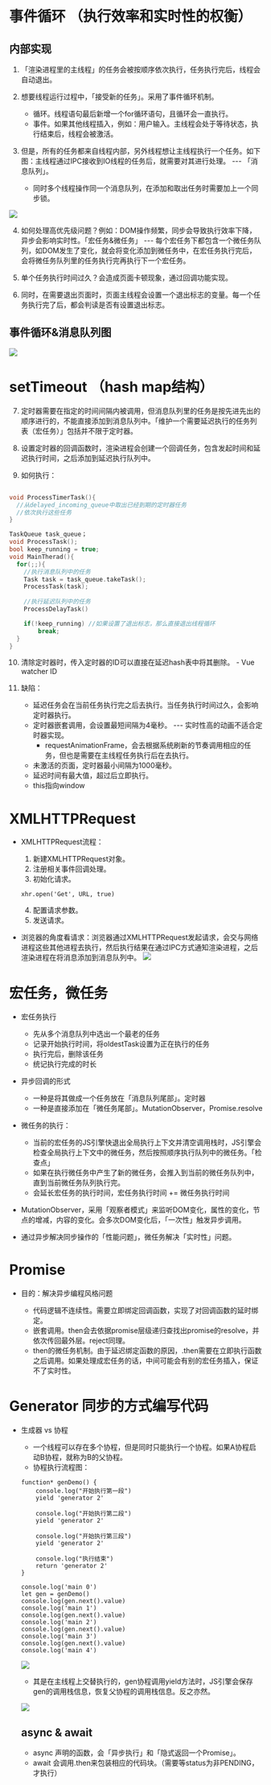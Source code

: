 # 事件循环 （执行效率和实时性的权衡）

## 内部实现
1. 「渲染进程里的主线程」的任务会被按顺序依次执行，任务执行完后，线程会自动退出。

2. 想要线程运行过程中，「接受新的任务」。采用了事件循环机制。

    - 循环。线程语句最后新增一个for循环语句，且循环会一直执行。
    - 事件。如果其他线程插入，例如：用户输入。主线程会处于等待状态，执行结束后，线程会被激活。

3. 但是，所有的任务都来自线程内部，另外线程想让主线程执行一个任务。如下图：主线程通过IPC接收到IO线程的任务后，就需要对其进行处理。 --- 「消息队列」。
    - 同时多个线程操作同一个消息队列，在添加和取出任务时需要加上一个同步锁。

![](https://static001.geekbang.org/resource/image/2e/05/2eb6a8ecb7cb528da4663573d74eb305.png)

4. 如何处理高优先级问题？例如：DOM操作频繁，同步会导致执行效率下降，异步会影响实时性。「宏任务&微任务」 --- 每个宏任务下都包含一个微任务队列，如DOM发生了变化，就会将变化添加到微任务中，在宏任务执行完后，会将微任务队列里的任务执行完再执行下一个宏任务。

5. 单个任务执行时间过久？会造成页面卡顿现象，通过回调功能实现。

6. 同时，在需要退出页面时，页面主线程会设置一个退出标志的变量。每一个任务执行完了后，都会判读是否有设置退出标志。

## 事件循环&消息队列图
![](https://static001.geekbang.org/resource/image/e2/c6/e2582e980632fd2df5043f81a11461c6.png)

# setTimeout （hash map结构）

7. 定时器需要在指定的时间间隔内被调用，但消息队列里的任务是按先进先出的顺序进行的，不能直接添加到消息队列中。「维护一个需要延迟执行的任务列表（宏任务）」包括并不限于定时器。

8. 设置定时器的回调函数时，渲染进程会创建一个回调任务，包含发起时间和延迟执行时间，之后添加到延迟执行队列中。

9. 如何执行：
```C++

void ProcessTimerTask(){
  //从delayed_incoming_queue中取出已经到期的定时器任务
  //依次执行这些任务
}

TaskQueue task_queue；
void ProcessTask();
bool keep_running = true;
void MainTherad(){
  for(;;){
    //执行消息队列中的任务
    Task task = task_queue.takeTask();
    ProcessTask(task);
    
    //执行延迟队列中的任务
    ProcessDelayTask()

    if(!keep_running) //如果设置了退出标志，那么直接退出线程循环
        break;
  }
}
```

10. 清除定时器时，传入定时器的ID可以直接在延迟hash表中将其删除。 - Vue watcher ID

11. 缺陷：
    - 延迟任务会在当前任务执行完之后去执行。当任务执行时间过久，会影响定时器执行。
    - 定时器嵌套调用，会设置最短间隔为4毫秒。 --- 实时性高的动画不适合定时器实现。
      - requestAnimationFrame，会去根据系统刷新的节奏调用相应的任务，但也是需要在主线程任务执行后在去执行。
    - 未激活的页面，定时器最小间隔为1000毫秒。
    - 延迟时间有最大值，超过后立即执行。
    - this指向window

# XMLHTTPRequest

- XMLHTTPRequest流程：

  1. 新建XMLHTTPRequest对象。
  2. 注册相关事件回调处理。
  3. 初始化请求。
  ```JS
  xhr.open('Get', URL, true)
   ```
  4. 配置请求参数。
  5. 发送请求。

- 浏览器的角度看请求：浏览器通过XMLHTTPRequest发起请求，会交与网络进程这些其他进程去执行，然后执行结果在通过IPC方式通知渲染进程，之后渲染进程在将消息添加到消息队列中。
![](https://static001.geekbang.org/resource/image/29/c6/2914a052f4f249a52077692a22ee5cc6.png)

# 宏任务，微任务

- 宏任务执行

  - 先从多个消息队列中选出一个最老的任务
  - 记录开始执行时间，将oldestTask设置为正在执行的任务
  - 执行完后，删除该任务
  - 统记执行完成的时长

- 异步回调的形式
  - 一种是将其做成一个任务放在「消息队列尾部」。定时器
  - 一种是直接添加在「微任务尾部」。MutationObserver，Promise.resolve

- 微任务的执行：
  - 当前的宏任务的JS引擎快退出全局执行上下文并清空调用栈时，JS引擎会检查全局执行上下文中的微任务，然后按照顺序执行队列中的微任务。「检查点」
  - 如果在执行微任务中产生了新的微任务，会推入到当前的微任务队列中，直到当前微任务队列执行完。
  - 会延长宏任务的执行时间，宏任务执行时间 += 微任务执行时间

- MutationObserver，采用「观察者模式」来监听DOM变化，属性的变化，节点的增减，内容的变化。会多次DOM变化后，「一次性」触发异步调用。

- 通过异步解决同步操作的「性能问题」，微任务解决「实时性」问题。

# Promise

- 目的：解决异步编程风格问题

  - 代码逻辑不连续性。需要立即绑定回调函数，实现了对回调函数的延时绑定。
  - 嵌套调用。then会去依据promise层级递归查找出promise的resolve，并依次传回最外层。reject同理。
  - then的微任务机制。由于延迟绑定函数的原因，.then需要在立即执行函数之后调用。如果处理成宏任务的话，中间可能会有别的宏任务插入，保证不了实时性。

# Generator 同步的方式编写代码

- 生成器 vs 协程

  - 一个线程可以存在多个协程，但是同时只能执行一个协程。如果A协程启动B协程，就称为B的父协程。
  - 协程执行流程图：
  ```JS
  function* genDemo() {
      console.log("开始执行第一段")
      yield 'generator 2'

      console.log("开始执行第二段")
      yield 'generator 2'

      console.log("开始执行第三段")
      yield 'generator 2'

      console.log("执行结束")
      return 'generator 2'
  }

  console.log('main 0')
  let gen = genDemo()
  console.log(gen.next().value)
  console.log('main 1')
  console.log(gen.next().value)
  console.log('main 2')
  console.log(gen.next().value)
  console.log('main 3')
  console.log(gen.next().value)
  console.log('main 4')
  ```
  ![](https://static001.geekbang.org/resource/image/5e/37/5ef98bd693bcd5645e83418b0856e437.png)

  - 其是在主线程上交替执行的，gen协程调用yield方法时，JS引擎会保存gen的调用栈信息，恢复父协程的调用栈信息。反之亦然。

  ![](https://static001.geekbang.org/resource/image/92/40/925f4a9a1c85374352ee93c5e3c41440.png)

  ## async & await

  - async 声明的函数，会「异步执行」和「隐式返回一个Promise」。
  - await 会调用.then来包装相应的代码块。（需要等status为非PENDING，才执行）